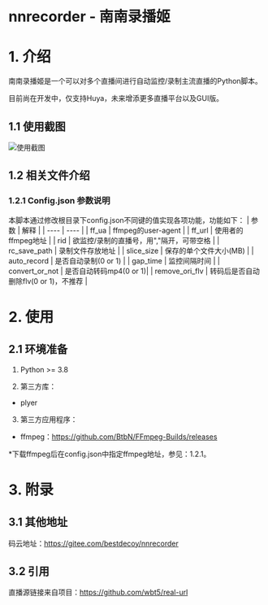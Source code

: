 # nnrecorder - 南南录播姬 

# 1. 介绍
南南录播姬是一个可以对多个直播间进行自动监控/录制主流直播的Python脚本。

目前尚在开发中，仅支持Huya，未来增添更多直播平台以及GUI版。

## 1.1 使用截图
![使用截图](https://pic.rmb.bdstatic.com/bjh/a25876aa592316a6c981961c6511b2ae.png)
## 1.2 相关文件介绍
### 1.2.1 Config.json 参数说明
本脚本通过修改根目录下config.json不同键的值实现各项功能，功能如下：
|  参数   | 解释  |
|  ----  | ----  |
| ff_ua  | ffmpeg的user-agent |
| ff_url  | 使用者的ffmpeg地址 |
| rid  | 欲监控/录制的直播号，用","隔开，可带空格 |
| rc_save_path  | 录制文件存放地址 |
| slice_size  | 保存的单个文件大小(MB) |
| auto_record  | 是否自动录制(0 or 1) |
| gap_time  | 监控间隔时间 |
| convert_or_not  | 是否自动转码mp4(0 or 1)|
| remove_ori_flv  | 转码后是否自动删除flv(0 or 1)，不推荐 |
# 2. 使用
## 2.1 环境准备
1. Python >= 3.8

2. 第三方库：

* plyer

3. 第三方应用程序：

* ffmpeg：https://github.com/BtbN/FFmpeg-Builds/releases

*下载ffmpeg后在config.json中指定ffmpeg地址，参见：1.2.1。
# 3. 附录
## 3.1 其他地址
码云地址：https://gitee.com/bestdecoy/nnrecorder
## 3.2 引用
直播源链接来自项目：https://github.com/wbt5/real-url
